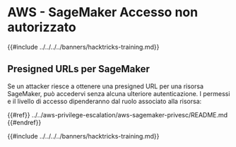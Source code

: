 # AWS - SageMaker Accesso non autorizzato

{{#include ../../../../banners/hacktricks-training.md}}

## Presigned URLs per SageMaker

Se un attacker riesce a ottenere una presigned URL per una risorsa SageMaker, può accedervi senza alcuna ulteriore autenticazione. I permessi e il livello di accesso dipenderanno dal ruolo associato alla risorsa:

{{#ref}}
../../aws-privilege-escalation/aws-sagemaker-privesc/README.md
{{#endref}}

{{#include ../../../../banners/hacktricks-training.md}}
